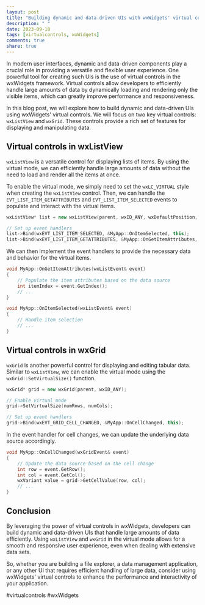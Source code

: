 ```yaml
---
layout: post
title: "Building dynamic and data-driven UIs with wxWidgets' virtual controls"
description: " "
date: 2023-09-18
tags: [virtualcontrols, wxWidgets]
comments: true
share: true
---
```


In modern user interfaces, dynamic and data-driven components play a crucial role in providing a versatile and flexible user experience. One powerful tool for creating such UIs is the use of virtual controls in the wxWidgets framework. Virtual controls allow developers to efficiently handle large amounts of data by dynamically loading and rendering only the visible items, which can greatly improve performance and responsiveness.

In this blog post, we will explore how to build dynamic and data-driven UIs using wxWidgets' virtual controls. We will focus on two key virtual controls: `wxListView` and `wxGrid`. These controls provide a rich set of features for displaying and manipulating data.

## Virtual controls in wxListView
`wxListView` is a versatile control for displaying lists of items. By using the virtual mode, we can efficiently handle large amounts of data without the need to load and render all the items at once.

To enable the virtual mode, we simply need to set the `wxLC_VIRTUAL` style when creating the `wxListView` control. Then, we can handle the `EVT_LIST_ITEM_GETATTRIBUTES` and `EVT_LIST_ITEM_SELECTED` events to populate and interact with the virtual items.

```cpp
wxListView* list = new wxListView(parent, wxID_ANY, wxDefaultPosition, wxDefaultSize, wxLC_REPORT | wxLC_VIRTUAL);

// Set up event handlers
list->Bind(wxEVT_LIST_ITEM_SELECTED, &MyApp::OnItemSelected, this);
list->Bind(wxEVT_LIST_ITEM_GETATTRIBUTES, &MyApp::OnGetItemAttributes, this);
```

We can then implement the event handlers to provide the necessary data and behavior for the virtual items.

```cpp
void MyApp::OnGetItemAttributes(wxListEvent& event)
{
    // Populate the item attributes based on the data source
    int itemIndex = event.GetIndex();
    // ...
}

void MyApp::OnItemSelected(wxListEvent& event)
{
    // Handle item selection
    // ...
}
```

## Virtual controls in wxGrid
`wxGrid` is another powerful control for displaying and editing tabular data. Similar to `wxListView`, we can enable the virtual mode using the `wxGrid::SetVirtualSize()` function.

```cpp
wxGrid* grid = new wxGrid(parent, wxID_ANY);

// Enable virtual mode
grid->SetVirtualSize(numRows, numCols);

// Set up event handlers
grid->Bind(wxEVT_GRID_CELL_CHANGED, &MyApp::OnCellChanged, this);
```

In the event handler for cell changes, we can update the underlying data source accordingly.

```cpp
void MyApp::OnCellChanged(wxGridEvent& event)
{
    // Update the data source based on the cell change
    int row = event.GetRow();
    int col = event.GetCol();
    wxVariant value = grid->GetCellValue(row, col);
    // ...
}
```

## Conclusion
By leveraging the power of virtual controls in wxWidgets, developers can build dynamic and data-driven UIs that handle large amounts of data efficiently. Using `wxListView` and `wxGrid` in the virtual mode allows for a smooth and responsive user experience, even when dealing with extensive data sets.

So, whether you are building a file explorer, a data management application, or any other UI that requires efficient handling of large data, consider using wxWidgets' virtual controls to enhance the performance and interactivity of your application.

#virtualcontrols #wxWidgets